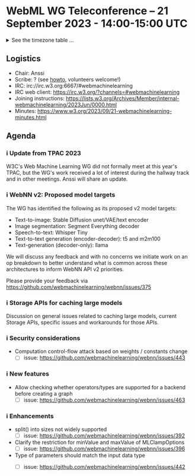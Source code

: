 # WebML WG Teleconference – 21 September 2023 - 14:00-15:00 UTC

<details><summary>See the timezone table ...</summary>
<table>
<tr><td> San Francisco (U.S.A. - California) <td> Thu, 21 September 2022 <td> 07:00 <td> UTC-7 hours
<tr><td> Boston (U.S.A. - Massachusetts) <td> Thu, 21 September 2022 <td> 10:00 <td> UTC-4 hours
<tr><td> London (United Kingdom - England) <td> Thu, 21 September 2022 <td> 15:00 <td> UTC+1 hours
<tr><td> Berlin (Germany) <td> Thu, 21 September 2022 <td> 16:00 <td> UTC+2 hours
<tr><td> Helsinki (Finland) <td> Thu, 21 September 2022 <td> 17:00 <td> UTC+3 hours
<tr><td> Shanghai (China) <td> Thu, 21 September 2022 <td> 22:00 <td> UTC+8 hours
<tr><td> Tokyo (Japan) <td> Thu, 21 September 2022 <td> 23:00 <td> UTC+9 hours
<tr><td> Corresponding UTC (GMT) <td> Thu, 21 September 2022 <td colspan=2> 14:00 UTC
</table>

Other locations: https://www.timeanddate.com/worldclock/fixedtime.html?iso=20230921T14
</details>

## Logistics

* Chair: Anssi
* Scribe: ? (see [howto](https://github.com/webmachinelearning/meetings/blob/main/scribe-howto.md), volunteers welcome!)
* IRC: irc://irc.w3.org:6667/#webmachinelearning
* IRC web client: https://irc.w3.org/?channels=#webmachinelearning
* Joining instructions: https://lists.w3.org/Archives/Member/internal-webmachinelearning/2023Jun/0000.html
* Minutes: https://www.w3.org/2023/09/21-webmachinelearning-minutes.html

## Agenda

### ℹ️ Update from TPAC 2023

W3C's Web Machine Learning WG did not formally meet at this year's TPAC, but the WG's work received a lot of interest during the hallway track and in other meetings. Anssi will share an update.

### ℹ️ WebNN v2: Proposed model targets

The WG has identified the following as its proposed v2 model targets:

- Text-to-image: Stable Diffusion unet/VAE/text encoder
- Image segmentation: Segment Everything decoder
- Speech-to-text: Whisper Tiny
- Text-to-text generation (encoder-decoder): t5 and m2m100
- Text-generation (decoder-only): llama

We will discuss any feedback and with no concerns we initiate work on an op breakdown to better understand what is common across these architectures to inform WebNN API v2 priorities.

Please provide your feedback via https://github.com/webmachinelearning/webnn/issues/375

### ℹ️ Storage APIs for caching large models

Discussion on general issues related to caching large models, current Storage APIs, specific issues and workarounds for those APIs.

### ℹ️ Security considerations

- Computation control-flow attack based on weights / constants change
  - [ ] issue: https://github.com/webmachinelearning/webnn/issues/443

### ℹ️ New features

- Allow checking whether operators/types are supported for a backend before creating a graph
  - [ ] issue: https://github.com/webmachinelearning/webnn/issues/463

### ℹ️ Enhancements
 
- split() into sizes not widely supported
  - [ ] issue: https://github.com/webmachinelearning/webnn/issues/392
- Clarify the restriction for minValue and maxValue of MLClampOptions
  - [ ] issue: https://github.com/webmachinelearning/webnn/issues/396
- Type of parameters should match the input data type
  - [ ] issue: https://github.com/webmachinelearning/webnn/issues/442

